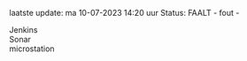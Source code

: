 laatste update: 
ma 10-07-2023 14:20   uur 
Status: FAALT - fout - 
<div class="service R">Jenkins</div><div class="service R">Sonar</div><div class="service R">microstation</div>
